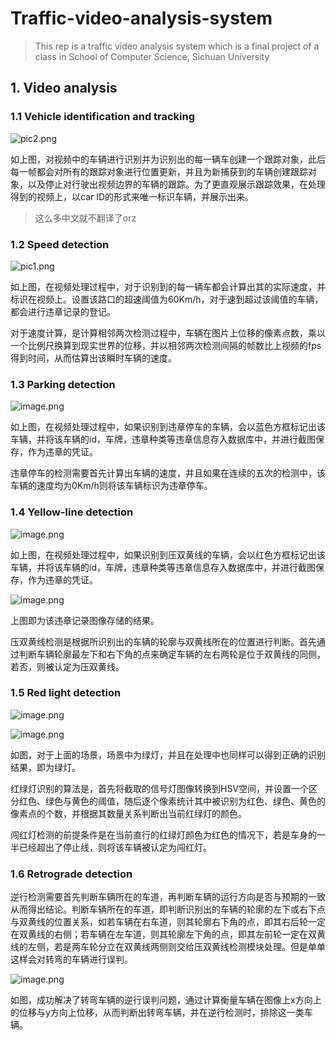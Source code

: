 # Traffic-video-analysis-system
>This rep is a traffic video analysis system which is a final project of a class in School of Computer Science, Sichuan University
## 1. Video analysis

### 1.1 Vehicle identification and tracking

![pic2.png](https://s2.loli.net/2021/12/11/VCfcSHJ71pUYv5K.png)

如上图，对视频中的车辆进行识别并为识别出的每一辆车创建一个跟踪对象，此后每一帧都会对所有的跟踪对象进行位置更新，并且为新捕获到的车辆创建跟踪对象，以及停止对行驶出视频边界的车辆的跟踪。为了更直观展示跟踪效果，在处理得到的视频上，以car ID的形式来唯一标识车辆，并展示出来。

> 这么多中文就不翻译了orz

### 1.2 Speed detection 

![pic1.png](https://s2.loli.net/2021/12/11/9BpCeNIrQka8gzf.png)

如上图，在视频处理过程中，对于识别到的每一辆车都会计算出其的实际速度，并标识在视频上。设置该路口的超速阈值为60Km/h，对于速到超过该阈值的车辆，都会进行违章记录的登记。

对于速度计算，是计算相邻两次检测过程中，车辆在图片上位移的像素点数，乘以一个比例尺换算到现实世界的位移，并以相邻两次检测间隔的帧数比上视频的fps得到时间，从而估算出该瞬时车辆的速度。

### 1.3 Parking detection 

![image.png](https://s2.loli.net/2021/12/18/gTQfVGdODKn4CtL.png)

  如上图，在视频处理过程中，如果识别到违章停车的车辆，会以蓝色方框标记出该车辆，并将该车辆的id，车牌，违章种类等违章信息存入数据库中，并进行截图保存，作为违章的凭证。

违章停车的检测需要首先计算出车辆的速度，并且如果在连续的五次的检测中，该车辆的速度均为0Km/h则将该车辆标识为违章停车。

### 1.4 Yellow-line detection

![image.png](https://s2.loli.net/2021/12/18/un9xgoktYF64WjK.png)

如上图，在视频处理过程中，如果识别到压双黄线的车辆，会以红色方框标记出该车辆，并将该车辆的id，车牌，违章种类等违章信息存入数据库中，并进行截图保存，作为违章的凭证。

![image.png](https://s2.loli.net/2021/12/18/rjLtewElFTbRqz5.png)

上图即为该违章记录图像存储的结果。

压双黄线检测是根据所识别出的车辆的轮廓与双黄线所在的位置进行判断。首先通过判断车辆轮廓最左下和右下角的点来确定车辆的左右两轮是位于双黄线的同侧，若否，则被认定为压双黄线。


### 1.5 Red light detection

![image.png](https://s2.loli.net/2021/12/18/SF4jG2sAaxHIkZn.png)

![image.png](https://s2.loli.net/2021/12/18/PefWM8tYNz7mZ9X.png)

如图，对于上面的场景，场景中为绿灯，并且在处理中也同样可以得到正确的识别结果，即为绿灯。

红绿灯识别的算法是，首先将截取的信号灯图像转换到HSV空间，并设置一个区分红色、绿色与黄色的阈值，随后逐个像素统计其中被识别为红色、绿色、黄色的像素点的个数，并根据其数量关系判断出当前红绿灯的颜色。

闯红灯检测的前提条件是在当前直行的红绿灯颜色为红色的情况下，若是车身的一半已经超出了停止线，则将该车辆被认定为闯红灯。

### 1.6 Retrograde detection

逆行检测需要首先判断车辆所在的车道，再判断车辆的运行方向是否与预期的一致从而得出结论。判断车辆所在的车道，即判断识别出的车辆的轮廓的左下或右下点与双黄线的位置关系，如若车辆在右车道，则其轮廓右下角的点，即其右后轮一定在双黄线的右侧；若车辆在左车道，则其轮廓左下角的点，即其左前轮一定在双黄线的左侧，若是两车轮分立在双黄线两侧则交给压双黄线检测模块处理。但是单单这样会对转弯的车辆进行误判。

![image.png](https://s2.loli.net/2021/12/18/Cx5QXEWSkNRlhTe.png)

如图，成功解决了转弯车辆的逆行误判问题，通过计算衡量车辆在图像上x方向上的位移与y方向上位移，从而判断出转弯车辆，并在逆行检测时，排除这一类车辆。

